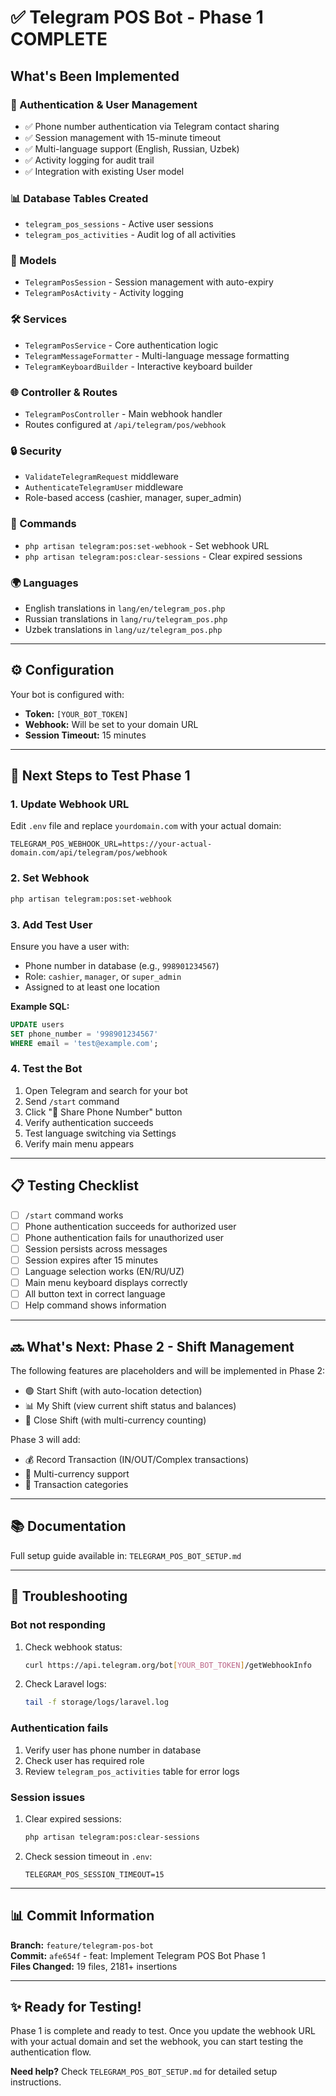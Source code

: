 # ✅ Telegram POS Bot - Phase 1 COMPLETE

## What's Been Implemented

### 🔐 Authentication & User Management
- ✅ Phone number authentication via Telegram contact sharing
- ✅ Session management with 15-minute timeout
- ✅ Multi-language support (English, Russian, Uzbek)
- ✅ Activity logging for audit trail
- ✅ Integration with existing User model

### 📊 Database Tables Created
- `telegram_pos_sessions` - Active user sessions
- `telegram_pos_activities` - Audit log of all activities

### 🔧 Models
- `TelegramPosSession` - Session management with auto-expiry
- `TelegramPosActivity` - Activity logging

### 🛠️ Services
- `TelegramPosService` - Core authentication logic
- `TelegramMessageFormatter` - Multi-language message formatting
- `TelegramKeyboardBuilder` - Interactive keyboard builder

### 🌐 Controller & Routes
- `TelegramPosController` - Main webhook handler
- Routes configured at `/api/telegram/pos/webhook`

### 🔒 Security
- `ValidateTelegramRequest` middleware
- `AuthenticateTelegramUser` middleware
- Role-based access (cashier, manager, super_admin)

### 📝 Commands
- `php artisan telegram:pos:set-webhook` - Set webhook URL
- `php artisan telegram:pos:clear-sessions` - Clear expired sessions

### 🌍 Languages
- English translations in `lang/en/telegram_pos.php`
- Russian translations in `lang/ru/telegram_pos.php`
- Uzbek translations in `lang/uz/telegram_pos.php`

---

## ⚙️ Configuration

Your bot is configured with:
- **Token:** `[YOUR_BOT_TOKEN]`
- **Webhook:** Will be set to your domain URL
- **Session Timeout:** 15 minutes

---

## 🚀 Next Steps to Test Phase 1

### 1. Update Webhook URL
Edit `.env` file and replace `yourdomain.com` with your actual domain:
```env
TELEGRAM_POS_WEBHOOK_URL=https://your-actual-domain.com/api/telegram/pos/webhook
```

### 2. Set Webhook
```bash
php artisan telegram:pos:set-webhook
```

### 3. Add Test User
Ensure you have a user with:
- Phone number in database (e.g., `998901234567`)
- Role: `cashier`, `manager`, or `super_admin`
- Assigned to at least one location

**Example SQL:**
```sql
UPDATE users 
SET phone_number = '998901234567' 
WHERE email = 'test@example.com';
```

### 4. Test the Bot
1. Open Telegram and search for your bot
2. Send `/start` command
3. Click "📱 Share Phone Number" button
4. Verify authentication succeeds
5. Test language switching via Settings
6. Verify main menu appears

---

## 📋 Testing Checklist

- [ ] `/start` command works
- [ ] Phone authentication succeeds for authorized user
- [ ] Phone authentication fails for unauthorized user
- [ ] Session persists across messages
- [ ] Session expires after 15 minutes
- [ ] Language selection works (EN/RU/UZ)
- [ ] Main menu keyboard displays correctly
- [ ] All button text in correct language
- [ ] Help command shows information

---

## 🔜 What's Next: Phase 2 - Shift Management

The following features are placeholders and will be implemented in Phase 2:
- 🟢 Start Shift (with auto-location detection)
- 📊 My Shift (view current shift status and balances)
- 🔴 Close Shift (with multi-currency counting)

Phase 3 will add:
- 💰 Record Transaction (IN/OUT/Complex transactions)
- 💱 Multi-currency support
- 📝 Transaction categories

---

## 📚 Documentation

Full setup guide available in: `TELEGRAM_POS_BOT_SETUP.md`

---

## 🐛 Troubleshooting

### Bot not responding
1. Check webhook status:
   ```bash
   curl https://api.telegram.org/bot[YOUR_BOT_TOKEN]/getWebhookInfo
   ```

2. Check Laravel logs:
   ```bash
   tail -f storage/logs/laravel.log
   ```

### Authentication fails
1. Verify user has phone number in database
2. Check user has required role
3. Review `telegram_pos_activities` table for error logs

### Session issues
1. Clear expired sessions:
   ```bash
   php artisan telegram:pos:clear-sessions
   ```

2. Check session timeout in `.env`:
   ```env
   TELEGRAM_POS_SESSION_TIMEOUT=15
   ```

---

## 📊 Commit Information

**Branch:** `feature/telegram-pos-bot`  
**Commit:** `afe654f` - feat: Implement Telegram POS Bot Phase 1  
**Files Changed:** 19 files, 2181+ insertions

---

## ✨ Ready for Testing!

Phase 1 is complete and ready to test. Once you update the webhook URL with your actual domain and set the webhook, you can start testing the authentication flow.

**Need help?** Check `TELEGRAM_POS_BOT_SETUP.md` for detailed setup instructions.

